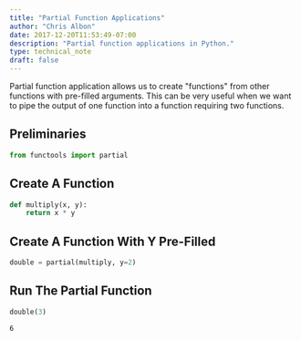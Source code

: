```yaml
---
title: "Partial Function Applications"
author: "Chris Albon"
date: 2017-12-20T11:53:49-07:00
description: "Partial function applications in Python."
type: technical_note
draft: false
---
```

Partial function application allows us to create "functions" from other functions with pre-filled arguments. This can be very useful when we want to pipe the output of one function into a function requiring two functions.

## Preliminaries


```python
from functools import partial
```

## Create A Function


```python
def multiply(x, y):
    return x * y
```

## Create A Function With Y Pre-Filled


```python
double = partial(multiply, y=2)
```

## Run The Partial Function


```python
double(3)
```




    6


